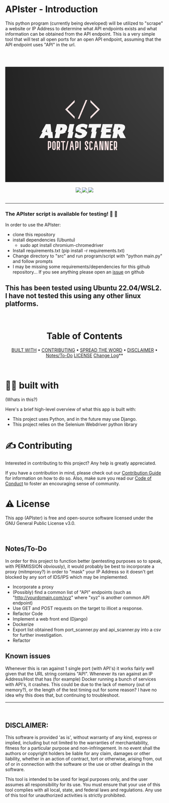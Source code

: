 # APIster - Introduction
This python program (currently being developed) will be utilized to "scrape" a website or IP Address to determine what API endpoints exists and what information can be obtained from the API endpoint. This is a very simple tool that will test all open ports for an open API endpoint, assuming that the API endpoint uses "API" in the url. 

<br />
<br />



<div align='center'>

![APIster](https://github.com/initcyber/APIster/blob/main/logo.png)

<a href='https://github.com/initcyber/APIster/releases'>
  
<img src='https://img.shields.io/github/v/release/initcyber/APIster?color=%23FDD835&label=version&style=for-the-badge'>
  
</a>
  
<a href='https://github.com/initcyber/APIster/blob/main/LICENSE'>
  
<img src='https://img.shields.io/github/license/initcyber/APIster?style=for-the-badge'>

</a>

<a href="https://github.com/initcyber/APIster/pulls">

<img src="https://img.shields.io/badge/PRs-welcome-red?style=for-the-badge">

</a>
  

  
</div>

<br />

---

### The APIster script is available for testing! 🥳 🚀

In order to use the APIster:
- clone this repository
- install dependencies (Ubuntu)
  - sudo apt install chromium-chromedriver
- Install requirements.txt (pip install -r requirements.txt)
- Change directory to "src" and run program/script with "python main.py" and follow prompts
- I may be missing some requirements/dependencies for this github repository... If you see anything please open an [issue](https://github.com/initcyber/APIster/issues) on github

This has been tested using Ubuntu 22.04/WSL2. I have not tested this using any other linux platforms.
---

<br />

<div align="center">

# Table of Contents

[BUILT WITH](https://github.com/initcyber/APIster#-built-with) • 
[CONTRIBUTING](https://github.com/initcyber/APIster#%EF%B8%8F-contributing) • 
[SPREAD THE WORD](https://github.com/initcyber/APIster#-spread-the-word) • 
[DISCLAIMER](https://github.com/initcyber/APIster#-disclaimer) •
[Notes/To-Do](https://github.com/initcyber/APIster#-notes)
[LICENSE](https://github.com/initcyber/APIster#%EF%B8%8F-license)
[Change Log](https://github.com/initcyber/APIster#-changelog)**

</div>

<br />


# 👨‍💻 built with
(Whats in this?)

Here's a brief high-level overview of what this app is built with:

- This project uses Python, and in the future may use Django. 
- This project relies on the Selenium Webdriver python library 

# ✍️ Contributing

Interested in contributing to this project? Any help is greatly appreciated.

If you have a contribution in mind, please check out our [Contribution Guide](https://github.com/initcyber/APIster/wiki/Contribution-Guide) for information on how to do so. Also, make sure you read our [Code of Conduct](https://github.com/initcyber/APIster/wiki/Code-of-Conduct) to foster an encouraging sense of community.

# ⚠️ License

This app (APIster) is free and open-source software licensed under the GNU General Public License v3.0.

<br />

## Notes/To-Do
In order for this project to function better (pentesting purposes so to speak, with PERMISSION obviously), it would probably be best to incorporate a proxy (mitmproxy?) in order to "mask" your IP Address so it doesn't get blocked by any sort of IDS/IPS which may be implemented.

- Incorporate a proxy
- (Possibly) find a common list of "API" endpoints (such as "http://yourdomain.com/xyz" where "xyz" is another common API endpoint)
- Use GET and POST requests on the target to illicet a response.
- Refactor Code
- Implement a web front end (Django)
- Dockerize
- Export list obtained from port_scanner.py and api_scanner.py into a csv for further investigation.
- Refactor

## Known issues
Whenever this is ran against 1 single port (with API's) it works fairly well given that the URL string contains "API". Whenever its ran against an IP Address/Host that has (for example) Docker running a bunch of services with API's, it crashes. This could be due to the lack of memory (out of memory?), or the length of the test timing out for some reason? I have no idea why this does that, but continuing to troubleshoot.

---

<br />

## DISCLAIMER:

This software is provided 'as is', without warranty of any kind, express or implied, including but not limited to the warranties of merchantability, fitness for a particular purpose and non-infringement. In no event shall the authors or copyright holders be liable for any claim, damages or other liability, whether in an action of contract, tort or otherwise, arising from, out of or in connection with the software or the use or other dealings in the software.

This tool is intended to be used for legal purposes only, and the user assumes all responsibility for its use. You must ensure that your use of this tool complies with all local, state, and federal laws and regulations. Any use of this tool for unauthorized activities is strictly prohibited.

<br />
